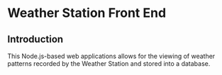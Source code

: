 # Weather Station Front End

## Introduction

This Node.js-based web applications allows for the viewing of weather patterns recorded by the Weather Station and stored into a database.